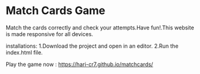# Match Cards Game

Match the cards correctly and check your attempts.Have fun!.This website is made responsive for all devices.

installations:
1.Download the project and open in an editor.
2.Run the index.html file.

Play the game now : https://hari-cr7.github.io/matchcards/
